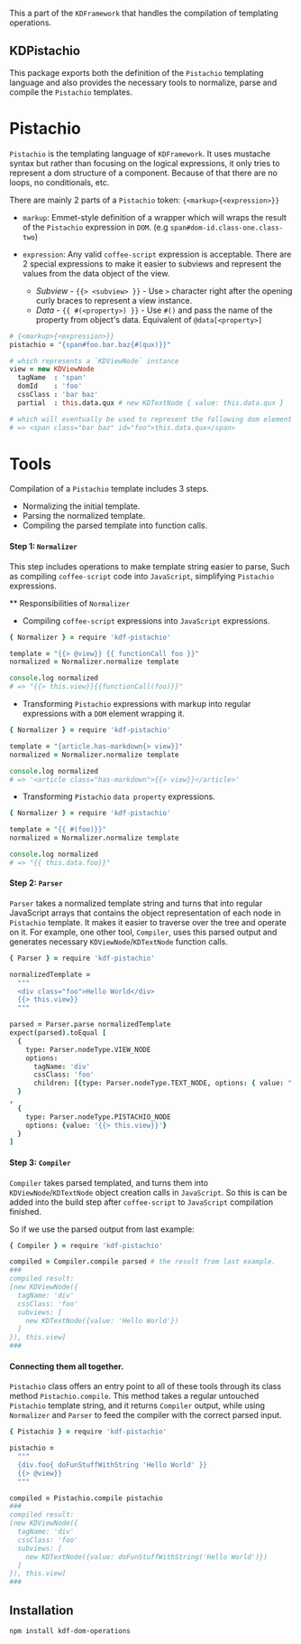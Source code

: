 This a part of the `KDFramework` that handles the compilation of templating operations.

## KDPistachio
This package exports both the definition of the `Pistachio` templating language and also provides the necessary tools to normalize, parse and compile the `Pistachio` templates.

Pistachio
=========
`Pistachio` is the templating language of `KDFramework`. It uses mustache syntax but rather than focusing on the logical expressions, it only tries to represent a dom structure of a component. Because of that there are no loops, no conditionals, etc.

There are mainly 2 parts of a `Pistachio` token: `{<markup>{<expression>}}`

- `markup`: Emmet-style definition of a wrapper which will wraps the result of the `Pistachio` expression in `DOM`. (e.g `span#dom-id.class-one.class-two`)

- `expression`: Any valid `coffee-script` expression is acceptable. There are 2 special expressions to make it easier to subviews and represent the values from the data object of the view.

    - *Subview* - `{{> <subview> }}` - Use `>` character right after the opening curly braces to represent a view instance.
    - *Data* - `{{ #(<property>) }}` - Use `#()` and pass the name of the property from object's data. Equivalent of `@data[<property>]`

```coffee
# {<markup>{<expression>}}
pistachio = "{span#foo.bar.baz{#(qux)}}"

# which represents a `KDViewNode` instance
view = new KDViewNode
  tagName  : 'span'
  domId    : 'foo'
  cssClass : 'bar baz'
  partial  : this.data.qux # new KDTextNode { value: this.data.qux }

# which will eventually be used to represent the following dom element
# => <span class="bar baz" id="foo">this.data.qux</span>
```

Tools
=====
Compilation of a `Pistachio` template includes 3 steps.

- Normalizing the initial template.
- Parsing the normalized template.
- Compiling the parsed template into function calls.

#### Step 1: `Normalizer`
This step includes operations to make template string easier to parse, Such as compiling `coffee-script` code into `JavaScript`, simplifying `Pistachio` expressions.

** Responsibilities of `Normalizer`

- Compiling `coffee-script` expressions into `JavaScript` expressions.
```coffee
{ Normalizer } = require 'kdf-pistachio'

template = "{{> @view}} {{ functionCall foo }}"
normalized = Normalizer.normalize template

console.log normalized
# => "{{> this.view}}{{functionCall(foo)}}"
```

- Transforming `Pistachio` expressions with markup into regular expressions with a `DOM` element wrapping it.
```coffee
{ Normalizer } = require 'kdf-pistachio'

template = "{article.has-markdown{> view}}"
normalized = Normalizer.normalize template

console.log normalized
# => '<article class="has-markdown">{{> view}}</article>'
```

- Transforming `Pistachio` `data property` expressions.
```coffee
{ Normalizer } = require 'kdf-pistachio'

template = "{{ #(foo)}}"
normalized = Normalizer.normalize template

console.log normalized
# => "{{ this.data.foo}}"
```

#### Step 2: `Parser`
`Parser` takes a normalized template string and turns that into regular JavaScript arrays that contains the object representation of each node in `Pistachio` template. It makes it easier to traverse over the tree and operate on it. For example, one other tool, `Compiler`, uses this parsed output and generates necessary `KDViewNode`/`KDTextNode` function calls.

```coffee
{ Parser } = require 'kdf-pistachio'

normalizedTemplate = 
  """
  <div class="foo">Hello World</div>
  {{> this.view}}
  """

parsed = Parser.parse normalizedTemplate
expect(parsed).toEqual [
  {
    type: Parser.nodeType.VIEW_NODE
    options: 
      tagName: 'div'
      cssClass: 'foo'
      children: [{type: Parser.nodeType.TEXT_NODE, options: { value: "'Hello World'" }}]
  }
,
  {
    type: Parser.nodeType.PISTACHIO_NODE
    options: {value: '{{> this.view}}'}
  }
]
```

#### Step 3: `Compiler`
`Compiler` takes parsed templated, and turns them into `KDViewNode`/`KDTextNode` object creation calls in `JavaScript`. So this is can be added into the build step after `coffee-script` to `JavaScript` compilation finished. 

So if we use the parsed output from last example:

```coffee
{ Compiler } = require 'kdf-pistachio'

compiled = Compiler.compile parsed # the result from last example.
###
compiled result:
[new KDViewNode({
  tagName: 'div'
  cssClass: 'foo'
  subviews: [
    new KDTextNode({value: 'Hello World'})
  ]
}), this.view]
###
```

#### Connecting them all together.

`Pistachio` class offers an entry point to all of these tools through its class method `Pistachio.compile`. This method takes a regular untouched `Pistachio` template string, and it returns `Compiler` output, while using `Normalizer` and `Parser` to feed the compiler with the correct parsed input.

```coffee
{ Pistachio } = require 'kdf-pistachio'

pistachio = 
  """
  {div.foo{ doFunStuffWithString 'Hello World' }}
  {{> @view}}
  """

compiled = Pistachio.compile pistachio
###
compiled result:
[new KDViewNode({
  tagName: 'div'
  cssClass: 'foo'
  subviews: [
    new KDTextNode({value: doFunStuffWithString('Hello World')})
  ]
}), this.view]
###
```

## Installation

```
npm install kdf-dom-operations
```